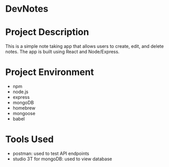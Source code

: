 # DevNotes

# Project Description
This is a simple note taking app that allows users to create, edit, and delete notes. The app is built using React and Node/Express.

# Project Environment
- npm
- node.js
- express
- mongoDB
- homebrew
- mongoose
- babel

# Tools Used
- postman: used to test API endpoints
- studio 3T for mongoDB: used to view database




